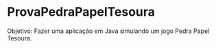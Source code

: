 # ProvaPedraPapelTesoura
Objetivo: Fazer uma aplicação em Java simulando um jogo Pedra Papel Tesoura.